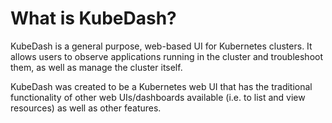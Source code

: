 # What is KubeDash?

KubeDash is a general purpose, web-based UI for Kubernetes clusters. It allows users to observe applications running in the cluster and troubleshoot them, as well as manage the cluster itself.

KubeDash was created to be a Kubernetes web UI that has the traditional functionality of other web UIs/dashboards available (i.e. to list and view resources) as well as other features.


